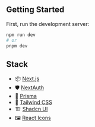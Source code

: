 ## Getting Started

First, run the development server:

```bash
npm run dev
# or
pnpm dev
```

## Stack

- 📦 [Next.js](https://nextjs.org/)
- 🛡️ [NextAuth](https://next-auth.js.org/)
- 🫙 [Prisma](https://www.prisma.io/)
- 🎨 [Tailwind CSS](https://tailwindcss.com/)
- 🏗️ [Shadcn UI](https://ui.shadcn.com/)
- 🖼️ [React Icons](https://react-icons.github.io/react-icons)

